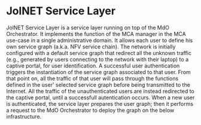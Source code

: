 # JolNET Service Layer 

JolNET Service Layer is a service layer running on top of the MdO Orchestrator. It implements the function of the MCA manager in the MCA use-case in a single administrative domain. It allows each user to define his own service graph (a.k.a. NFV service chain).
The network is initially configured with a default service graph that redirect all the unknown traffic (e.g., generated by users connecting to the network with their laptop) to a captive portal, for user identification.
A successful user authentication triggers the instantiation of the service graph associated to that user.
From that point on, all the traffic of that user will pass through the functions defined in the user' selected service graph before being transmitted to the Internet.
All the traffic of the unauthenticated users are instead redirected to the captive portal, until a successfull autentication occurs. When a new user is authenticated, the service layer prepares the user graph; then it performs a request to the MdO Orchestrator to deploy the graph on the below infrastructure.
